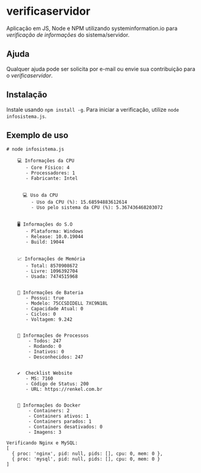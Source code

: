 # verificaservidor
Aplicação em JS, Node e NPM utilizando systeminformation.io para *verificação de informações* do sistema/servidor.

## Ajuda

Qualquer ajuda pode ser solicita por e-mail ou envie sua contribuição para o *verificaservidor*.

## Instalação

Instale usando `npm install -g`. Para iniciar a verificação, utilize `node infosistema.js`.

## Exemplo de uso

```node
# node infosistema.js

    💻 Informações da CPU
       - Core Físico: 4
       - Processadores: 1
       - Fabricante: Intel


      💻 Uso da CPU
         - Uso da CPU (%): 15.68594883612614
         - Uso pelo sistema da CPU (%): 5.367436468203072


    🖥 Informações do S.O
       - Plataforma: Windows
       - Release: 10.0.19044
       - Build: 19044


    📈 Informações de Memória
       - Total: 8570908672
       - Livre: 1096392704
       - Usada: 7474515968


    🔋 Informações de Bateria
       - Possui: true
       - Modelo: 75CCSDIDELL 7XC9N18L
       - Capacidade Atual: 0
       - Ciclos: 0
       - Voltagem: 9.242


    📝 Informações de Processos
        - Todos: 247
        - Rodando: 0
        - Inativos: 0
        - Desconhecidos: 247


    ✔️  Checklist Website
       - MS: 7160
       - Código de Status: 200
       - URL: https://renkel.com.br


    🐋 Informações do Docker
        - Containers: 2
        - Containers ativos: 1
        - Containers parados: 1
        - Containers desativados: 0
        - Imagens: 3

Verificando Nginx e MySQL:
[
  { proc: 'nginx', pid: null, pids: [], cpu: 0, mem: 0 },
  { proc: 'mysql', pid: null, pids: [], cpu: 0, mem: 0 }
]
```